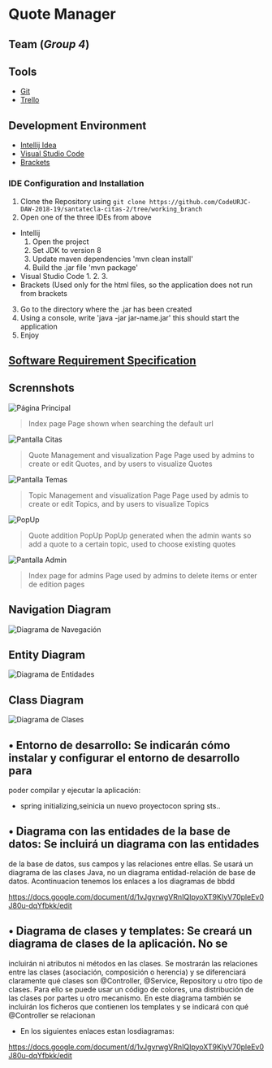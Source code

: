 # Quote Manager 
## Team (*Group 4*)

## Tools
- [Git](https://git-scm.com/)
- [Trello](https://trello.com/b/lzf2xt3j/daw-grupo-4)
## Development Environment
- [Intellij Idea](https://www.jetbrains.com/idea/)
- [Visual Studio Code](https://code.visualstudio.com/)
- [Brackets](http://brackets.io/) 

### IDE Configuration and Installation
1. Clone the Repository using `git clone https://github.com/CodeURJC-DAW-2018-19/santatecla-citas-2/tree/working_branch`
2. Open one of the three IDEs from above
  - Intellij
    1. Open the project
    2. Set JDK to version 8
    3. Update maven dependencies 'mvn clean install'
    4. Build the .jar file 'mvn package'
  - Visual Studio Code
    1.
    2.
    3.
  - Brackets (Used only for the html files, so the application does not run from brackets
  
3. Go to the directory where the .jar has been created
4. Using a console, write 'java -jar jar-name.jar' this should start the application
5. Enjoy

## [Software Requirement Specification](https://docs.google.com/document/d/1PKqs6eayJti3jBymaytm1CKXEUqmyDpC4xDh7tM-wEk/edit?usp=sharing)

## Scrennshots

![Página Principal](https://github.com/CodeURJC-DAW-2018-19/santatecla-citas-2/blob/working_branch/images/PantallaInicio.png?raw=true)
> Index page
Page shown when searching the default url

![Pantalla Citas](https://github.com/CodeURJC-DAW-2018-19/santatecla-citas-2/blob/working_branch/images/PantallaCitas.png?raw=true)
> Quote Management and visualization Page
Page used by admins to create or edit Quotes, and by users to visualize Quotes

![Pantalla Temas](https://github.com/CodeURJC-DAW-2018-19/santatecla-citas-2/blob/working_branch/images/PantallaTema.png?raw=true)
> Topic Management and visualization Page
Page used by admis to create or edit Topics, and by users to visualize Topics

![PopUp](https://github.com/CodeURJC-DAW-2018-19/santatecla-citas-2/blob/working_branch/images/PopUpCitas.png?raw=true)
> Quote addition PopUp
PopUp generated when the admin wants so add a quote to a certain topic, used to choose existing quotes 

![Pantalla Admin](https://github.com/CodeURJC-DAW-2018-19/santatecla-citas-2/blob/working_branch/images/PantallaAdmin.png?raw=true)
> Index page for admins
Page used by admins to delete items or enter de edition pages

## Navigation Diagram
![Diagrama de Navegación](https://github.com/CodeURJC-DAW-2018-19/santatecla-citas-2/blob/working_branch/images/diagrama-Navegacion.png?raw=true)
>

## Entity Diagram
![Diagrama de Entidades](https://github.com/CodeURJC-DAW-2018-19/santatecla-citas-2/blob/working_branch/images/diagramBBDD.png?raw=true)
> 

## Class Diagram
![Diagrama de Clases](https://raw.githubusercontent.com/CodeURJC-DAW-2018-19/santatecla-citas-2/working_branch/images/diagramaAplicacion.png)
>

## • Entorno de desarrollo: Se indicarán cómo instalar y configurar el entorno de desarrollo para
poder compilar y ejecutar la aplicación:

- spring initializing,seinicia un nuevo proyectocon spring sts..


## • Diagrama con las entidades de la base de datos: Se incluirá un diagrama con las entidades
de la base de datos, sus campos y las relaciones entre ellas. Se usará un diagrama de las clases
Java, no un diagrama entidad-relación de base de datos. Acontinuacion tenemos los enlaces a los diagramas de bbdd


https://docs.google.com/document/d/1vJgvrwgVRnIQIpyoXT9KIyV70pleEv0J80u-dqYfbkk/edit


## • Diagrama de clases y templates: Se creará un diagrama de clases de la aplicación. No se
incluirán ni atributos ni métodos en las clases. Se mostrarán las relaciones entre las clases
(asociación, composición o herencia) y se diferenciará claramente qué clases son @Controller,
@Service, Repository u otro tipo de clases. Para ello se puede usar un código de colores, una
distribución de las clases por partes u otro mecanismo. En este diagrama también se incluirán
los ficheros que contienen los templates y se indicará con qué @Controller se relacionan
- En los siguientes enlaces estan losdiagramas:



https://docs.google.com/document/d/1vJgvrwgVRnIQIpyoXT9KIyV70pleEv0J80u-dqYfbkk/edit
